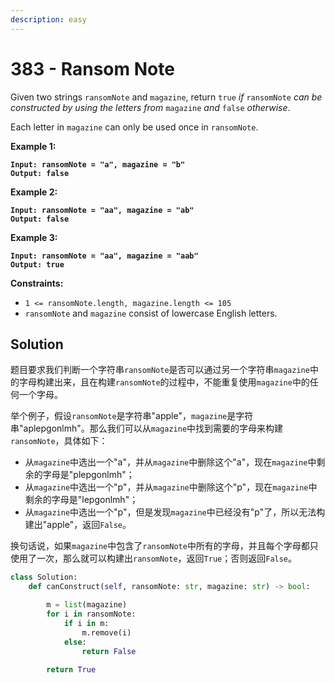 ```yaml
---
description: easy
---
```


# 383 - Ransom Note

Given two strings `ransomNote` and `magazine`, return `true` _if_ `ransomNote` _can be constructed by using the letters from_ `magazine` _and_ `false` _otherwise_.

Each letter in `magazine` can only be used once in `ransomNote`.

&#x20;

**Example 1:**

<pre><code><strong>Input: ransomNote = "a", magazine = "b"
</strong><strong>Output: false
</strong></code></pre>

**Example 2:**

<pre><code><strong>Input: ransomNote = "aa", magazine = "ab"
</strong><strong>Output: false
</strong></code></pre>

**Example 3:**

<pre><code><strong>Input: ransomNote = "aa", magazine = "aab"
</strong><strong>Output: true
</strong></code></pre>

&#x20;

**Constraints:**

* `1 <= ransomNote.length, magazine.length <= 105`
* `ransomNote` and `magazine` consist of lowercase English letters.&#x20;

## Solution

题目要求我们判断一个字符串`ransomNote`是否可以通过另一个字符串`magazine`中的字母构建出来，且在构建`ransomNote`的过程中，不能重复使用`magazine`中的任何一个字母。

举个例子，假设`ransomNote`是字符串"apple"，`magazine`是字符串"aplepgonlmh"。那么我们可以从`magazine`中找到需要的字母来构建`ransomNote`，具体如下：

* 从`magazine`中选出一个"a"，并从`magazine`中删除这个"a"，现在`magazine`中剩余的字母是"plepgonlmh"；
* 从`magazine`中选出一个"p"，并从`magazine`中删除这个"p"，现在`magazine`中剩余的字母是"lepgonlmh"；
* 从`magazine`中选出一个"p"，但是发现`magazine`中已经没有"p"了，所以无法构建出"apple"，返回`False`。

换句话说，如果`magazine`中包含了`ransomNote`中所有的字母，并且每个字母都只使用了一次，那么就可以构建出`ransomNote`，返回`True`；否则返回`False`。

```python
class Solution:
    def canConstruct(self, ransomNote: str, magazine: str) -> bool:

        m = list(magazine)
        for i in ransomNote:
            if i in m:
                m.remove(i)
            else:
                return False
            
        return True
```
